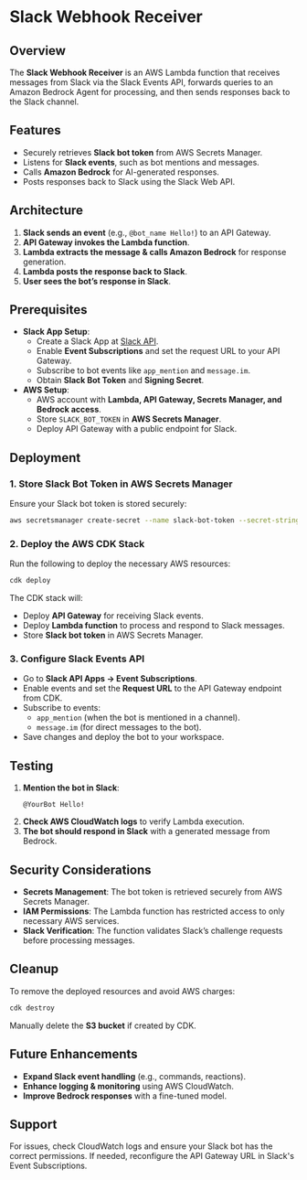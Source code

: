 # Slack Webhook Receiver

## Overview
The **Slack Webhook Receiver** is an AWS Lambda function that receives messages from Slack via the Slack Events API, forwards queries to an Amazon Bedrock Agent for processing, and then sends responses back to the Slack channel.

## Features
- Securely retrieves **Slack bot token** from AWS Secrets Manager.
- Listens for **Slack events**, such as bot mentions and messages.
- Calls **Amazon Bedrock** for AI-generated responses.
- Posts responses back to Slack using the Slack Web API.

## Architecture
1. **Slack sends an event** (e.g., `@bot_name Hello!`) to an API Gateway.
2. **API Gateway invokes the Lambda function**.
3. **Lambda extracts the message & calls Amazon Bedrock** for response generation.
4. **Lambda posts the response back to Slack**.
5. **User sees the bot’s response in Slack**.

## Prerequisites
- **Slack App Setup**:
  - Create a Slack App at [Slack API](https://api.slack.com/apps).
  - Enable **Event Subscriptions** and set the request URL to your API Gateway.
  - Subscribe to bot events like `app_mention` and `message.im`.
  - Obtain **Slack Bot Token** and **Signing Secret**.
- **AWS Setup**:
  - AWS account with **Lambda, API Gateway, Secrets Manager, and Bedrock access**.
  - Store `SLACK_BOT_TOKEN` in **AWS Secrets Manager**.
  - Deploy API Gateway with a public endpoint for Slack.

## Deployment
### **1. Store Slack Bot Token in AWS Secrets Manager**
Ensure your Slack bot token is stored securely:
```sh
aws secretsmanager create-secret --name slack-bot-token --secret-string '{"SLACK_BOT_TOKEN":"xoxb-xxxxxx"}'
```

### **2. Deploy the AWS CDK Stack**
Run the following to deploy the necessary AWS resources:
```sh
cdk deploy
```
The CDK stack will:
- Deploy **API Gateway** for receiving Slack events.
- Deploy **Lambda function** to process and respond to Slack messages.
- Store **Slack bot token** in AWS Secrets Manager.

### **3. Configure Slack Events API**
- Go to **Slack API Apps → Event Subscriptions**.
- Enable events and set the **Request URL** to the API Gateway endpoint from CDK.
- Subscribe to events:
  - `app_mention` (when the bot is mentioned in a channel).
  - `message.im` (for direct messages to the bot).
- Save changes and deploy the bot to your workspace.

## Testing
1. **Mention the bot in Slack**:
   ```
   @YourBot Hello!
   ```
2. **Check AWS CloudWatch logs** to verify Lambda execution.
3. **The bot should respond in Slack** with a generated message from Bedrock.

## Security Considerations
- **Secrets Management**: The bot token is retrieved securely from AWS Secrets Manager.
- **IAM Permissions**: The Lambda function has restricted access to only necessary AWS services.
- **Slack Verification**: The function validates Slack’s challenge requests before processing messages.

## Cleanup
To remove the deployed resources and avoid AWS charges:
```sh
cdk destroy
```
Manually delete the **S3 bucket** if created by CDK.

## Future Enhancements
- **Expand Slack event handling** (e.g., commands, reactions).
- **Enhance logging & monitoring** using AWS CloudWatch.
- **Improve Bedrock responses** with a fine-tuned model.

## Support
For issues, check CloudWatch logs and ensure your Slack bot has the correct permissions. If needed, reconfigure the API Gateway URL in Slack's Event Subscriptions.

